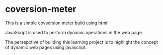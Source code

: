# coversion-meter

This is a simple covsersion meter build using html

JavaScript is used to perform dynamic operations in the web page.

The persepctive of building this learning project is to highlight the concept of dynamic web pages using javascript.
